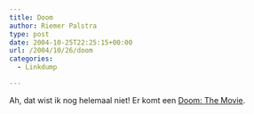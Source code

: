 ```yaml
---
title: Doom
author: Riemer Palstra
type: post
date: 2004-10-25T22:25:15+00:00
url: /2004/10/26/doom
categories:
  - Linkdump

---
```

Ah, dat wist ik nog helemaal niet! Er komt een [Doom: The Movie][1].

 [1]: http://www.imdb.com/title/tt0419706/
